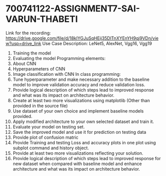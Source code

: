 # 700741122-ASSIGNMENT7-SAI-VARUN-THABETI
Link for the recording: https://drive.google.com/file/d/18kIYGJuSqHEij35DlTnXYEnYH9qj9VDn/view?usp=drive_link
Use Case Description:
LeNet5, AlexNet, Vgg16, Vgg19
1. Training the model
2. Evaluating the model
Programming elements:
1. About CNN
2. Hyperparameters of CNN
3. Image classification with CNN
In class programming:
1. Tune hyperparameter and make necessary addition to the baseline model to improve validation accuracy
and reduce validation loss.
2. Provide logical description of which steps lead to improved response and what was its impact on
architecture behavior.
3. Create at least two more visualizations using matplotlib (Other than provided in the source file)
4. Use dataset of your own choice and implement baseline models provided.
5. Apply modified architecture to your own selected dataset and train it.
6. Evaluate your model on testing set.
7. Save the improved model and use it for prediction on testing data
8. Provide plot of confusion matric
9. Provide Training and testing Loss and accuracy plots in one plot using subplot command and history object.
10. Provide at least two more visualizations reflecting your solution.
11. Provide logical description of which steps lead to improved response for new dataset when compared with
baseline model and enhance architecture and what was its impact on architecture behavior.
